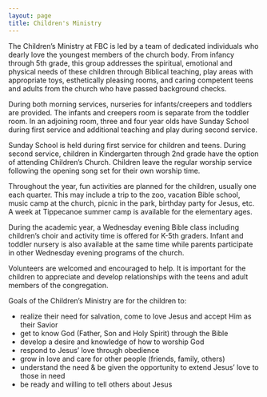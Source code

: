 ```yaml
---
layout: page
title: Children's Ministry
---
```


The Children’s Ministry at FBC is led by a team of dedicated individuals
who dearly love the youngest members of the church body. From infancy
through 5th grade, this group addresses the spiritual, emotional and
physical needs of these children through Biblical teaching, play areas
with appropriate toys, esthetically pleasing rooms, and caring competent
teens and adults from the church who have passed background checks.

During both morning services, nurseries for infants/creepers and
toddlers are provided. The infants and creepers room is separate from
the toddler room. In an adjoining room, three and four year olds have
Sunday School during first service and additional teaching and play
during second service.

Sunday School is held during first service for children and teens.
During second service, children in Kindergarten through 2nd grade have
the option of attending Children’s Church. Children leave the regular
worship service following the opening song set for their own worship
time.

Throughout the year, fun activities are planned for the children,
usually one each quarter. This may include a trip to the zoo, vacation
Bible school, music camp at the church, picnic in the park, birthday
party for Jesus, etc. A week at Tippecanoe summer camp is available for
the elementary ages.

During the academic year, a Wednesday evening Bible class including
children’s choir and activity time is offered for K-5th graders. Infant
and toddler nursery is also available at the same time while parents
participate in other Wednesday evening programs of the church.

Volunteers are welcomed and encouraged to help. It is important for the
children to appreciate and develop relationships with the teens and
adult members of the congregation.

Goals of the Children’s Ministry are for the children to:

-   realize their need for salvation, come to love Jesus and accept Him
    as their Savior
-   get to know God (Father, Son and Holy Spirit) through the Bible
-   develop a desire and knowledge of how to worship God
-   respond to Jesus’ love through obedience
-   grow in love and care for other people (friends, family, others)
-   understand the need & be given the opportunity to extend Jesus’ love
    to those in need
-   be ready and willing to tell others about Jesus
